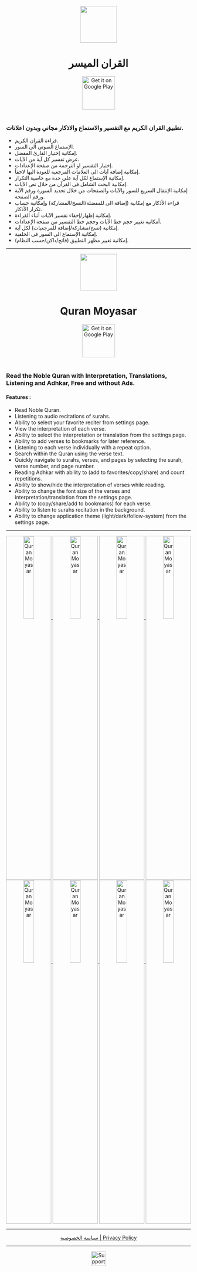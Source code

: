 <div align="center">
  <img src="https://user-images.githubusercontent.com/5399778/210307398-dedf8a3f-93a7-4b7c-ace5-081bfa7b75e4.png" width="100" height="100">
  <br>
  <h1>القران الميسر</h1>
</div>

<div align="center">
  <a href="https://play.google.com/store/apps/details?id=com.amrsubzero.quranmoyasar" target="_blank">
    <img alt="Get it on Google Play" height="90" style="max-width: 100%;" src="https://i.imgur.com/b7oxPbl.png" />
  </a>
</div>

<br>

### تطبيق القران الكريم مع التفسير والاستماع والاذكار مجاني وبدون اعلانات.

- قراءة القران الكريم.
- الإستماع الصوتى الى السور.
- إمكانية إختيار القارئ المفضل.
- عرض تفسير كل آية من الآيات.
- إختيار التفسير او الترجمة من صفحة الإعدادات.
- إمكانية إضافة آيات الى العلامات المرجعية للعودة اليها لاحقاً.
- إمكانية الإستماع لكل آية على حدة مع خاصية التكرار.
- إمكانية البحث الشامل فى القرآن من خلال نص الآيات.
- إمكانية الإنتقال السريع للسور والآيات والصفحات من خلال تحديد السورة ورقم الآية ورقم الصفحة.
- قراءة الأذكار مع إمكانية (إضافة الى للمفضلة/النسخ/المشاركة) وإمكانية حساب تكرار الأذكار.
- إمكانية إظهار/إخفاء تفسير الآيات أثناء القراءة.
- أمكانية تغيير حجم خط الآيات وحجم خط التفسير من صفحة الإعدادات.
- إمكانية (نسخ/مشاركة/إضافة للمرجعيات) لكل آية.
- إمكانية الإستماع الى السور فى الخلفية.
- إمكانية تغيير مظهر التطبيق (فاتح/داكن/حسب النظام).

---

<div align="center">
  <img src="https://user-images.githubusercontent.com/5399778/210307398-dedf8a3f-93a7-4b7c-ace5-081bfa7b75e4.png" width="100" height="100">
  <br>
  <h1>Quran Moyasar</h1>
</div>

<div align="center">
  <a href="https://play.google.com/store/apps/details?id=com.amrsubzero.quranmoyasar" target="_blank">
    <img alt="Get it on Google Play" height="90" style="max-width: 100%;" src="https://i.imgur.com/b7oxPbl.png" />
  </a>
 </div>

<br>

### Read the Noble Quran with Interpretation, Translations, Listening and Adhkar, Free and without Ads.

#### Features :

- Read Noble Quran.
- Listening to audio recitations of surahs.
- Ability to select your favorite reciter from settings page.
- View the interpretation of each verse.
- Ability to select the interpretation or translation from the settings page.
- Ability to add verses to bookmarks for later reference.
- Listening to each verse individually with a repeat option.
- Search within the Quran using the verse text.
- Quickly navigate to surahs, verses, and pages by selecting the surah, verse number, and page number.
- Reading Adhkar with ability to (add to favorites/copy/share) and count repetitions.
- Ability to show/hide the interpretation of verses while reading.
- Ability to change the font size of the verses and interpretation/translation from the settings page.
- Ability to (copy/share/add to bookmarks) for each verse.
- Ability to listen to surahs recitation in the background.
- Ability to change application theme (light/dark/follow-system) from the settings page.

---

<div align="center">

  <a href="https://github.com/user-attachments/assets/8b3cc96c-7df4-4a4b-a15a-9455fc707c1f" target="_blank">
    <img width="24%" src="https://github.com/user-attachments/assets/8b3cc96c-7df4-4a4b-a15a-9455fc707c1f" alt="Quran Moyasar" style="border:1px solid #bbb;" />
  </a>
  <a href="https://github.com/user-attachments/assets/dca9fc63-9419-4cec-bba8-0abb94bf9cb2" target="_blank">
    <img width="24%" src="https://github.com/user-attachments/assets/dca9fc63-9419-4cec-bba8-0abb94bf9cb2" alt="Quran Moyasar" style="border:1px solid #bbb;" />
  </a>
  <a href="https://github.com/user-attachments/assets/f1058186-7187-4cb0-8c50-bbc42a4d9cbc" target="_blank">
    <img width="24%" src="https://github.com/user-attachments/assets/f1058186-7187-4cb0-8c50-bbc42a4d9cbc" alt="Quran Moyasar" style="border:1px solid #bbb;" />
  </a>
  <a href="https://github.com/user-attachments/assets/70e8180f-cef4-4f79-af4f-b05d1a1a15f1" target="_blank">
    <img width="24%" src="https://github.com/user-attachments/assets/70e8180f-cef4-4f79-af4f-b05d1a1a15f1" alt="Quran Moyasar" style="border:1px solid #bbb;" />
  </a>
  <a href="https://github.com/user-attachments/assets/d1149188-9fa7-4d5f-b9a1-b9d1c37b1431" target="_blank">
    <img width="24%" src="https://github.com/user-attachments/assets/d1149188-9fa7-4d5f-b9a1-b9d1c37b1431" alt="Quran Moyasar" style="border:1px solid #bbb;" />
  </a>
  <a href="https://github.com/user-attachments/assets/061a4678-a903-45c8-ad49-3f8544e15c03" target="_blank">
    <img width="24%" src="https://github.com/user-attachments/assets/061a4678-a903-45c8-ad49-3f8544e15c03" alt="Quran Moyasar" style="border:1px solid #bbb;" />
  </a>
  <a href="https://github.com/user-attachments/assets/c3003db2-acb2-4987-84d9-7ab00da1beda" target="_blank">
    <img width="24%" src="https://github.com/user-attachments/assets/c3003db2-acb2-4987-84d9-7ab00da1beda" alt="Quran Moyasar" style="border:1px solid #bbb;" />
  </a>
  <a href="https://github.com/user-attachments/assets/9a2aaf6d-f50f-4512-b56b-e1a1d989239c" target="_blank">
    <img width="24%" src="https://github.com/user-attachments/assets/9a2aaf6d-f50f-4512-b56b-e1a1d989239c" alt="Quran Moyasar" style="border:1px solid #bbb;" />
  </a>

</div>

---

<div align="center">
    <a href="https://amrsubzero.github.io/QuranMoyasar/privacy-policy" target="_blank">سياسة الخصوصية | Privacy Policy</a>
</div>

---

<div align="center">
  <a href='https://ko-fi.com/K3K71LV5WU' target='_blank'>
    <img height='40' style='border:0px;height:40px;' src='https://storage.ko-fi.com/cdn/brandasset/v2/support_me_on_kofi_beige.png' border='0' alt='Support Me on Ko-fi' />
  </a>
</div>
